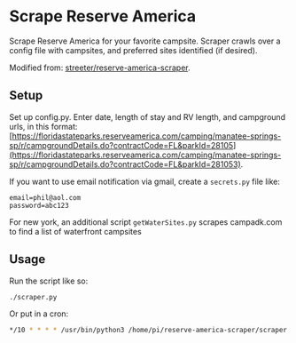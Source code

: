 # Scrape Reserve America

Scrape Reserve America for your favorite campsite.  Scraper crawls over a config file with campsites, and preferred sites identified (if desired).

Modified from:  [streeter/reserve-america-scraper](https://github.com/streeter/reserve-america-scraper).

## Setup

Set up config.py.  Enter date, length of stay and RV length, and campground urls, in this format: [https://floridastateparks.reserveamerica.com/camping/manatee-springs-sp/r/campgroundDetails.do?contractCode=FL&parkId=28105](https://floridastateparks.reserveamerica.com/camping/manatee-springs-sp/r/campgroundDetails.do?contractCode=FL&parkId=281053).

If you want to use email notification via gmail, create a `secrets.py` file like:
```
email=phil@aol.com
password=abc123
```

For new york, an additional script `getWaterSites.py` scrapes campadk.com to find a list of waterfront campsites

## Usage

Run the script like so:

```sh
./scraper.py
```

Or put in a cron:

```sh
*/10 * * * * /usr/bin/python3 /home/pi/reserve-america-scraper/scraper.py
```
